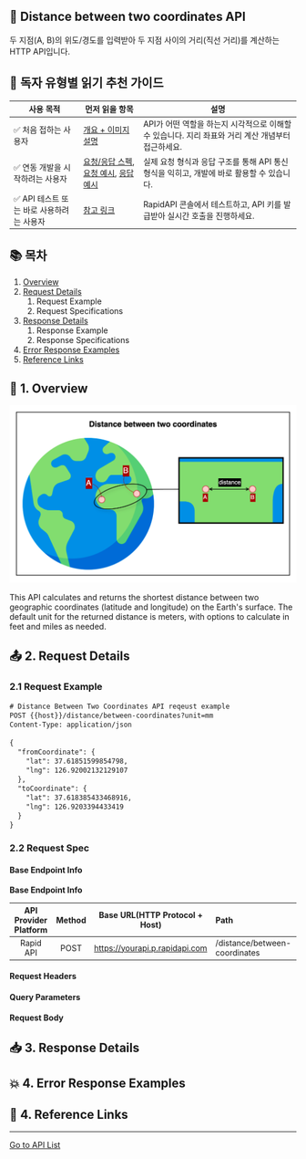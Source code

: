 ## 📄 Distance between two coordinates API

두 지점(A, B)의 위도/경도를 입력받아 두 지점 사이의 거리(직선 거리)를 계산하는 HTTP API입니다.

## 👤 독자 유형별 읽기 추천 가이드

| 사용 목적                     | 먼저 읽을 항목                                                           | 설명                                                         |
|---------------------------|--------------------------------------------------------------------|------------------------------------------------------------|
| ✅ 처음 접하는 사용자              | [개요 + 이미지 설명](#-개요--이미지-설명)                                        | API가 어떤 역할을 하는지 시각적으로 이해할 수 있습니다. 지리 좌표와 거리 계산 개념부터 접근하세요. |
| ✅ 연동 개발을 시작하려는 사용자        | [요청/응답 스펙](#-요청-스펙), [요청 예시](#-요청-예시-http-파일-형식), [응답 예시](#-응답-예시) | 실제 요청 형식과 응답 구조를 통해 API 통신 형식을 익히고, 개발에 바로 활용할 수 있습니다.     |
| ✅ API 테스트 또는 바로 사용하려는 사용자 | [참고 링크](#-참고-링크)                                                   | RapidAPI 콘솔에서 테스트하고, API 키를 발급받아 실시간 호출을 진행하세요.            |

## 📚 목차

1. [Overview](#1.-Overview)
2. [Request Details](#-요청-스펙)
    1. Request Example
    2. Request Specifications
3. [Response Details](#-응답-스펙)
    1. Response Example
    2. Response Specifications
4. [Error Response Examples](#-실패-응답-예시)
5. [Reference Links](#-참고-링크)


## 🧭 1. Overview

![distance-between-two-coordinates](./img/distance-between-two-coordinates.png)

This API calculates and returns the shortest distance between two geographic coordinates (latitude and longitude) on the
Earth's surface.
The default unit for the returned distance is meters, with options to calculate in feet and miles as needed.

[//]: # (
지표상 위도/경도로 구성된 두 좌표 사이의 최단 거리를 계산하고 반환하는 API 입니다.
반환하는 거리의 기본 단위는 미터이며 필요에 따라 피트와 마일 단위로도 계산할 수 있습니다.
)

## 📤 2. Request Details

### 2.1 Request Example

```http request
# Distance Between Two Coordinates API reqeust example
POST {{host}}/distance/between-coordinates?unit=mm
Content-Type: application/json

{
  "fromCoordinate": {
    "lat": 37.61851599854798,
    "lng": 126.92002132129107
  },
  "toCoordinate": {
    "lat": 37.618385433468916,
    "lng": 126.9203394433419
  }
}
```

### 2.2 Request Spec

#### **Base Endpoint Info**

**Base Endpoint Info**

| **API Provider Platform** | **Method** | **Base URL(HTTP Protocol + Host)** | **Path**                      |
|:-------------------------:|:----------:|------------------------------------|:------------------------------|
|         Rapid API         |    POST    | https://yourapi.p.rapidapi.com     | /distance/between-coordinates |

#### Request Headers

#### Query Parameters

#### Request Body

## 📥 3. Response Details

## 💥 4. Error Response Examples

## 🔗 4. Reference Links

---

[Go to API List](../index.md)